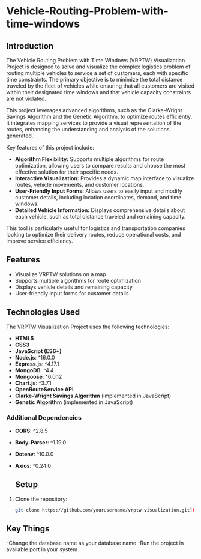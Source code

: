 ﻿# Vehicle-Routing-Problem-with-time-windows
## Introduction

The Vehicle Routing Problem with Time Windows (VRPTW) Visualization Project is designed to solve and visualize the complex logistics problem of routing multiple vehicles to service a set of customers, each with specific time constraints. The primary objective is to minimize the total distance traveled by the fleet of vehicles while ensuring that all customers are visited within their designated time windows and that vehicle capacity constraints are not violated.

This project leverages advanced algorithms, such as the Clarke-Wright Savings Algorithm and the Genetic Algorithm, to optimize routes efficiently. It integrates mapping services to provide a visual representation of the routes, enhancing the understanding and analysis of the solutions generated.

Key features of this project include:
- **Algorithm Flexibility:** Supports multiple algorithms for route optimization, allowing users to compare results and choose the most effective solution for their specific needs.
- **Interactive Visualization:** Provides a dynamic map interface to visualize routes, vehicle movements, and customer locations.
- **User-Friendly Input Forms:** Allows users to easily input and modify customer details, including location coordinates, demand, and time windows.
- **Detailed Vehicle Information:** Displays comprehensive details about each vehicle, such as total distance traveled and remaining capacity.

This tool is particularly useful for logistics and transportation companies looking to optimize their delivery routes, reduce operational costs, and improve service efficiency.

## Features

- Visualize VRPTW solutions on a map
- Supports multiple algorithms for route optimization
- Displays vehicle details and remaining capacity
- User-friendly input forms for customer details

## Technologies Used

The VRPTW Visualization Project uses the following technologies:

- **HTML5**
- **CSS3**
- **JavaScript (ES6+)**
- **Node.js**: ^16.0.0
- **Express.js**: ^4.17.1
- **MongoDB**: ^4.4
- **Mongoose**: ^6.0.12
- **Chart.js**: ^3.7.1
- **OpenRouteService API**
- **Clarke-Wright Savings Algorithm** (implemented in JavaScript)
- **Genetic Algorithm** (implemented in JavaScript)

### Additional Dependencies

- **CORS**: ^2.8.5
- **Body-Parser**: ^1.19.0
- **Dotenv**: ^10.0.0
- **Axios**: ^0.24.0


  ## Setup

1. Clone the repository:
   ```bash
   git clone https://github.com/yourusername/vrptw-visualization.git](https://github.com/vasanthkrishnan/Vehicle-Routing-problem-with-time-windows.git

## Key Things 
-Change the database name as your database name
-Run the project in available port in your system


